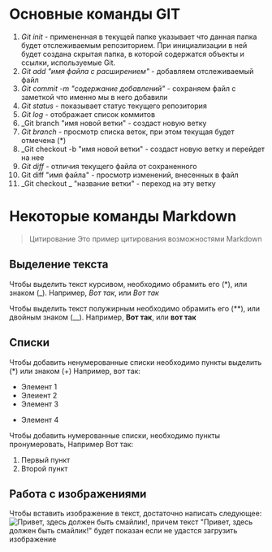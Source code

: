 # Основные команды GIT

1. _Git init_ - примененная в текущей папке указывает что данная папка будет отслеживаемым репозиторием. При инициализации в ней будет создана скрытая папка, в которой содержатся объекты и ссылки, используемые Git.
2. _Git add "имя файла с расширением"_ - добавляем отслеживаемый файл
3. _Git commit -m "содержание добавлений"_ - сохраняем файл с заметкой что именно мы в него добавили
4. _Git status_ - показывает статус текущего репозитория
5. _Git log_ - отображает список коммитов
6. _Git branch "имя новой ветки" - создаст новую ветку
7. _Git branch_ - просмотр списка веток, при этом текущая будет отмечена (*)
8. _Git checkout -b "имя новой ветки" - создаст новую ветку и перейдет на нее
9. _Git diff_ - отличия текущего файла от сохраненного
10. Git diff "имя файла" - просмотр изменений, внесенных в файл
11. _Git checkout _ "название ветки" - переход на эту ветку

# Некоторые команды Markdown

> Цитирование
> Это пример цитирования возможностями Markdown

## Выделение текста

Чтобы выделить текст курсивом, необходимо обрамить его (*), или знаком (_). Например, *Вот так*, или _Вот так_

Чтобы выделить текст полужирным необходимо обрамить его (**), или двойным знаком (__). Например, **Вот так**, или __вот так__

## Списки

Чтобы добавить ненумерованные списки необходимо пункты выделить (*) или знаком (+) Например, вот так:
* Элемент 1
* Элеиент 2
* Элемент 3
+ Элемент 4

Чтобы добавить нумерованные списки, необходимо пункты пронумеровать, Например Вот так:
1. Первый пункт
2. Второй пункт

## Работа с изображениями

Чтобы вставить изображение в текст, достаточно написать следующее:
![Привет, здесь должен быть смайлик!](Улыбка.png), причем текст "Привет, здесь должен быть смайлик!" будет показан если не удастся загрузить изображение
